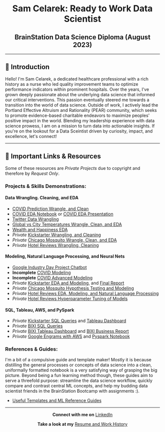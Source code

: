<div align="center">

# **Sam Celarek: Ready to Work Data Scientist**
## **BrainStation Data Science Diploma (August 2023)**

</div>

---

## 🌟 Introduction

Hello! I'm Sam Celarek, a dedicated healthcare professional with a rich history as a nurse who led quality improvement teams to optimize performance indicators within prominent hospitals. Over the years, I've grown deeply passionate about the underlying data science that informed our critical interventions. This passion eventually steered me towards a transition into the world of data science.  Outside of work, I actively lead the Portland Effective Altruism and Rationality (PEAR) community, which seeks to promote evidence-based charitable endeavors to maximize peoples' positive impact in the world.  Blending my leadership experience with data science prowess, I am on a mission to turn data into actionable insights. If you're on the lookout for a Data Sceintist driven by curiosity, impact, and excellence, let's connect!

---


## 🔗 Important Links & Resources
Some of these resources are *Private Projects* due to copyright and therefore by *Request Only*. 

### **Projects & Skills Demonstrations**:
#### Data Wrangling. Cleaning, and EDA
- [COVID Prediction Wrangle, and Clean](https://github.com/scelarek/BrainStation_Capstone/blob/05050d52ac2f0164d80a2c3e39528ba1e2127e6c/Capstone/1.%20Covid%20Preprocessing.ipynb)
- [COVID EDA Notebook](https://github.com/scelarek/BrainStation_Capstone/blob/05050d52ac2f0164d80a2c3e39528ba1e2127e6c/Capstone/2.%20Sample%20EDA%20(Basic).ipynb) or [COVID EDA Presentation](https://github.com/scelarek/BrainStation_Capstone/blob/05050d52ac2f0164d80a2c3e39528ba1e2127e6c/Presentations/COVID%20Preprocessing%20and%20EDA.pdf)
- [Twitter Data Wrangling](https://github.com/scelarek/Data-Analysis-Projects/blob/a1f50a33c893b5dbeec4ae5739eff319f8f61a1c/Twitter%20Humor%20vs%20Cuteness/Twitter_Wrangle.ipynb)
- [Global vs City Temperatures Wrangle, Clean, and EDA](https://github.com/scelarek/Data-Analysis-Projects/blob/62ec589bf21700e670850a36ec8b401a67bc80bf/City%20vs%20Global%20Temp/Analying%20Yearly%20Average%20Temperature%20-%20Sam%20Celarek.docx.pdf) 
- [Wealth and Happiness EDA](https://github.com/scelarek/Data-Analysis-Projects/blob/62ec589bf21700e670850a36ec8b401a67bc80bf/GDP%20vs%20GINI/eternal_growth_immortal_inequality.ipynb) 
-  _Private_ [Kickstarter Wrangling, and Cleaning](https://github.com/scelarek/Universal_Code_Bank/blob/74bb8312a2477d66d72fc31ed31fda4c12c73458/Final%20Projects/Kickstarter/Wrangling%20Kickstarter.ipynb)
-  _Private_ [Chicago Mosquito Wrangle, Clean, and EDA](https://github.com/scelarek/Universal_Code_Bank/blob/e7f4b0119f42746d40d18a42b06ffc8a3c2d2975/Brain%20Station/Project1,%20Mosquitos%20pt1/health.ipynb)
-  _Private_ [Hotel Reviews Wrangling, Cleaning](https://github.com/scelarek/Universal_Code_Bank/blob/59c0cb45dd66a74ed55f9239d9b894b53f66061b/Brain%20Station/Project3,%20NLP%20With%20Hotel%20pt1/Hotel_Project_Cleaning,%20pt1.ipynb)

#### Modeling, Natural Language Processing, and Neural Nets

- [Google Industry Day Project Chatbot](https://github.com/scelarek/Google-Industry-Day)
- **Incomplete** [COVID Modeling](https://github.com/scelarek/BrainStation_Capstone/blob/05050d52ac2f0164d80a2c3e39528ba1e2127e6c/Capstone/3.%20Covid%20SARIMA%20Modeling.ipynb)
- **Incomplete** [COVID Advanced Modeling](https://github.com/scelarek/BrainStation_Capstone/blob/05050d52ac2f0164d80a2c3e39528ba1e2127e6c/Capstone/4.%20Covid%20Prophet%20and%20RNNs.ipynb)
-  _Private_ [Kickstarter EDA and Modeling](https://github.com/scelarek/Universal_Code_Bank/blob/74bb8312a2477d66d72fc31ed31fda4c12c73458/Final%20Projects/Kickstarter/EDA%20Kickstarter.ipynb), and [Final Report](https://github.com/scelarek/Universal_Code_Bank/blob/74bb8312a2477d66d72fc31ed31fda4c12c73458/Final%20Projects/Kickstarter/Kickstarter%20Final%20Project.ipynb)
-  _Private_ [Chicago Mosquito Hypothesis Testing and Modeling](https://github.com/scelarek/Universal_Code_Bank/blob/b3f1ec2bd331d6fa944b089931168a2b35f5c56a/Brain%20Station/Project2,%20Mosquitos%20pt2/Samuel_Celarek_Stats_Part2.ipynb)
-  _Private_ [Hotel Reviews EDA, Modeling, and Natural Language Processing](https://github.com/scelarek/Universal_Code_Bank/blob/e8cfc54751e4b48a65cb001e56441b5fd19a472b/Brain%20Station/Project3,%20NLP%20With%20Hotel%20pt1/Hotel_Project_EDA_Wrangling,%20pt2.ipynb)
-  _Private_ [Hotel Reviews Hyperparameter Tuning of Models](https://github.com/scelarek/Universal_Code_Bank/blob/ba2c5ddc45c883327a8ec4a5fd281be15735d904/Brain%20Station/Project4,%20NLP%20With%20Hotel%20pt2/NLP%20Hotel%20pt2.ipynb)

#### SQL, Tableau, AWS, and PySpark
-  _Private_ [Kickstarter SQL Queries](https://github.com/scelarek/Universal_Code_Bank/blob/f885714fbd4603df0d162cc19c737b02a5cc58e2/Final%20Projects/Kickstarter/SQL/Kickstarter%20sql%20scripts.sql) and [Tableau Dashboard](https://github.com/scelarek/Universal_Code_Bank/blob/f885714fbd4603df0d162cc19c737b02a5cc58e2/Final%20Projects/Kickstarter/SQL/Dashboard%201.png)
-  _Private_ [BIXI SQL Queries](https://github.com/scelarek/Universal_Code_Bank/blob/main/Brain%20Station/Project0a,%20BIXI%20SQL/Bixi%20Project%20Sam_Celarek.sql)
-  _Private_ [BIXI Tableau Dashboard](https://github.com/scelarek/Universal_Code_Bank/blob/94e8e404cd99acc7345d52829b70551024453c0e/Brain%20Station/Project0b,%20BIXI%20Tableau%20Dashboard/Sam_Celarek_BIXI_2.twb) and [BIXI Business Report](https://github.com/scelarek/Universal_Code_Bank/blob/94e8e404cd99acc7345d52829b70551024453c0e/Brain%20Station/Project0b,%20BIXI%20Tableau%20Dashboard/BIXI%202%20Sam_Celarek%20(4).pdf)
-  _Private_ [Google Engrams with AWS](https://github.com/scelarek/Universal_Code_Bank/blob/b2bde9a2218f95a6854e377f2b3e04626efbf89e/Brain%20Station/Project5,%20Google%20Engrams%20pt1/Google%20Engrams%20Report.ipynb) and [Pyspark Notebook](https://github.com/scelarek/Universal_Code_Bank/blob/84060cdfc7cba579aeddafbce5fcc91dc2662330/Brain%20Station/Project5,%20Google%20Engrams%20pt1/Google%20Engram%20PySpark%20Notebook.ipynb)

### **References & Guides**:
I'm a bit of a compulsive guide and template maker! Mostly it is because distilling the general processes or concepts of data science into a clean, uniformally formatted notebook is a very satisfying way of grasping the big picture.  Beyond being a fun learning method though, these guides aim to serve a threefold purpose: streamline the data science workflow, quickly compare and contrast central ML concepts, and help my budding data scientist friends in the BrainStation Bootcamp with assignments :).

- [Useful Templates and ML Reference Guides](https://github.com/scelarek/Reference_Notebooks)

---

<div align="center">

**Connect with me on** [LinkedIn](https://www.linkedin.com/in/sam-celarek/)  

**Take a look at my** [Resume and Work History](https://drive.google.com/file/d/1th1r-a0QKej59eV-_CqyASCjSE4xy2kU/view?usp=sharing)

</div>
